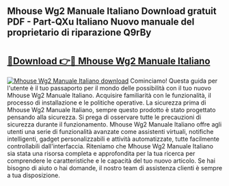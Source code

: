 ## Mhouse Wg2 Manuale Italiano Download gratuit PDF - Part-QXu Italiano Nuovo manuale del proprietario di riparazione Q9rBy

# <h2><a href="http://dfb1ju.blite.top/?on=Mhouse+Wg2+Manuale+Italiano">🔗Download 👉🔴 Mhouse Wg2 Manuale Italiano</a></h2>

[![Mhouse Wg2 Manuale Italiano download](https://i.imgur.com/lujVjoI.png)](http://dfb1ju.blite.top/?on=Mhouse+Wg2+Manuale+Italiano)
Cominciamo! Questa guida per l'utente è il tuo passaporto per il mondo delle possibilità con il tuo nuovo Mhouse Wg2 Manuale Italiano. Acquisire familiarità con le funzionalità, il processo di installazione e le politiche operative. La sicurezza prima di Mhouse Wg2 Manuale Italiano, sempre questo prodotto è stato progettato pensando alla sicurezza. Si prega di osservare tutte le precauzioni di sicurezza durante il funzionamento. Mhouse Wg2 Manuale Italiano offre agli utenti una serie di funzionalità avanzate come assistenti virtuali, notifiche intelligenti, gadget personalizzabili e attività automatizzate, tutte facilmente controllabili dall'interfaccia. Riteniamo che Mhouse Wg2 Manuale Italiano sia stata una risorsa completa e approfondita per la tua ricerca per comprendere le caratteristiche e le capacità del tuo nuovo articolo. Se hai bisogno di aiuto o hai domande, il nostro team di assistenza clienti è sempre a tua disposizione.
